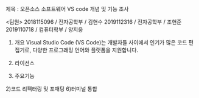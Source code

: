 제목 : 오픈소스 소프트웨어 VS code 개념 및 기능 조사

<팀원> 
2018115096 / 전자공학부 / 김현수
2019112316 / 전자공학부 / 조현준
2019110718 / 컴퓨터학부 / 양지웅

1. 개요
Visual Studio Code (VS Code)는 개발자들 사이에서 인기가 많은 코드 편집기로, 다양한 프로그래밍 언어와 플랫폼을 지원합니다.


2. 라이선스

3. 주요기능


2)코드 리팩터링 및 포매팅
6)터미널 통합
